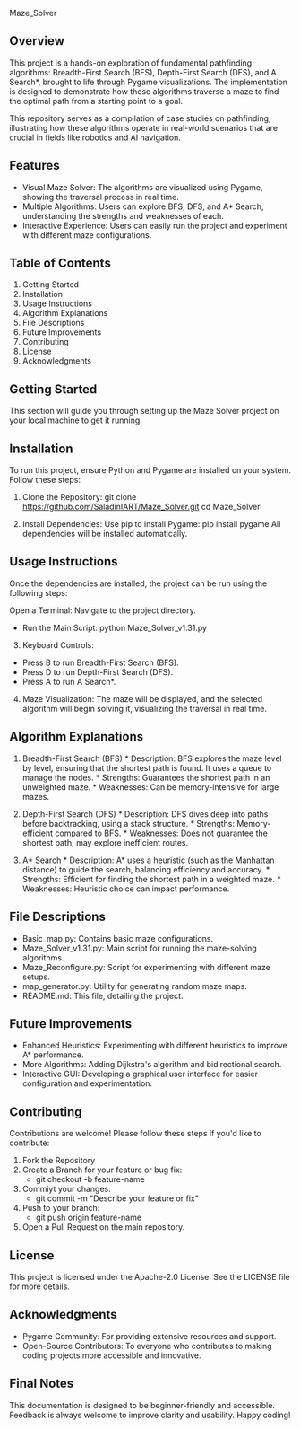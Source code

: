 Maze_Solver

Overview
--------
This project is a hands-on exploration of fundamental pathfinding algorithms: Breadth-First Search (BFS), Depth-First Search (DFS), and A Search*, brought to life through Pygame visualizations. The implementation is designed to demonstrate how these algorithms traverse a maze to find the optimal path from a starting point to a goal.

This repository serves as a compilation of case studies on pathfinding, illustrating how these algorithms operate in real-world scenarios that are crucial in fields like robotics and AI navigation.

Features
--------
  * Visual Maze Solver: The algorithms are visualized using Pygame, showing the traversal process in real time.
  * Multiple Algorithms: Users can explore BFS, DFS, and A* Search, understanding the strengths and weaknesses of each.
  * Interactive Experience: Users can easily run the project and experiment with different maze configurations.

Table of Contents
-----------------
  1. Getting Started
  2. Installation
  3. Usage Instructions
  4. Algorithm Explanations
  5. File Descriptions
  6. Future Improvements
  7. Contributing
  8. License
  9. Acknowledgments
    
Getting Started
---------------
This section will guide you through setting up the Maze Solver project on your local machine to get it running.

Installation
------------
To run this project, ensure Python and Pygame are installed on your system. Follow these steps:

1. Clone the Repository:
git clone https://github.com/SaladinIART/Maze_Solver.git
cd Maze_Solver

3. Install Dependencies: Use pip to install Pygame:
pip install pygame
All dependencies will be installed automatically.

Usage Instructions
------------------
Once the dependencies are installed, the project can be run using the following steps:

Open a Terminal: Navigate to the project directory.
* Run the Main Script:
  python Maze_Solver_v1.31.py

3. Keyboard Controls:
  * Press B to run Breadth-First Search (BFS).
  * Press D to run Depth-First Search (DFS).
  * Press A to run A Search*.

4. Maze Visualization: The maze will be displayed, and the selected algorithm will begin solving it, visualizing the traversal in real time.

Algorithm Explanations
----------------------
  1. Breadth-First Search (BFS)
    * Description: BFS explores the maze level by level, ensuring that the shortest path is found. It uses a queue to manage the nodes.
    * Strengths: Guarantees the shortest path in an unweighted maze.
    * Weaknesses: Can be memory-intensive for large mazes.

  3. Depth-First Search (DFS)
    * Description: DFS dives deep into paths before backtracking, using a stack structure.
    * Strengths: Memory-efficient compared to BFS.
    * Weaknesses: Does not guarantee the shortest path; may explore inefficient routes.
  
  4. A* Search
    * Description: A* uses a heuristic (such as the Manhattan distance) to guide the search, balancing efficiency and accuracy.
    * Strengths: Efficient for finding the shortest path in a weighted maze.
    * Weaknesses: Heuristic choice can impact performance.

File Descriptions
-----------------
  * Basic_map.py: Contains basic maze configurations.
  * Maze_Solver_v1.31.py: Main script for running the maze-solving algorithms.
  * Maze_Reconfigure.py: Script for experimenting with different maze setups.
  * map_generator.py: Utility for generating random maze maps.
  * README.md: This file, detailing the project.

Future Improvements
-------------------
  * Enhanced Heuristics: Experimenting with different heuristics to improve A* performance.
  * More Algorithms: Adding Dijkstra's algorithm and bidirectional search.
  * Interactive GUI: Developing a graphical user interface for easier configuration and experimentation.

Contributing
------------
Contributions are welcome! Please follow these steps if you'd like to contribute:

  1. Fork the Repository
  2. Create a Branch for your feature or bug fix:
     * git checkout -b feature-name
  3. Commiyt your changes:
     * git commit -m "Describe your feature or fix"
  4. Push to your branch:
     * git push origin feature-name
  5. Open a Pull Request on the main repository.

License
-------
This project is licensed under the Apache-2.0 License. See the LICENSE file for more details.

Acknowledgments
---------------
  * Pygame Community: For providing extensive resources and support.
  * Open-Source Contributors: To everyone who contributes to making coding projects more accessible and innovative.

Final Notes
-----------
This documentation is designed to be beginner-friendly and accessible. Feedback is always welcome to improve clarity and usability. Happy coding!

